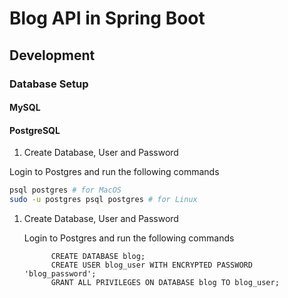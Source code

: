 # Blog API in Spring Boot

## Development

### Database Setup

#### MySQL

#### PostgreSQL

1. Create Database, User and Password

Login to Postgres and run the following commands

   ```bash
   psql postgres # for MacOS
   sudo -u postgres psql postgres # for Linux
   ```
1. Create Database, User and Password

   Login to Postgres and run the following commands


   ```postgresql
         CREATE DATABASE blog;
         CREATE USER blog_user WITH ENCRYPTED PASSWORD 'blog_password';
         GRANT ALL PRIVILEGES ON DATABASE blog TO blog_user;   
   ```